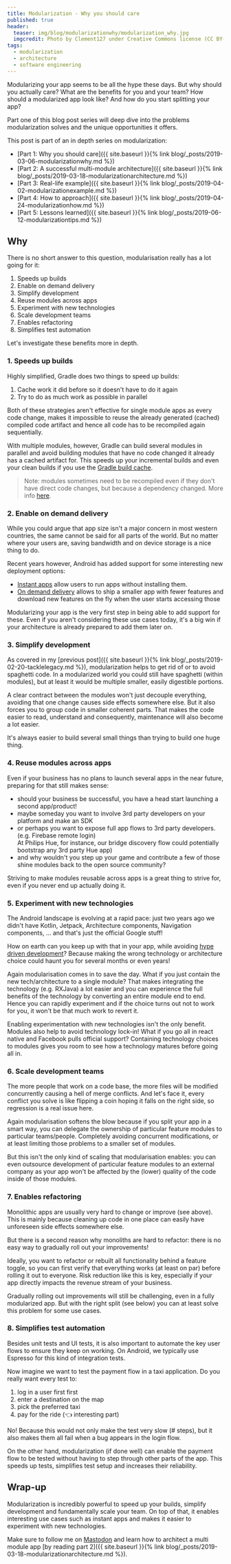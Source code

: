 ```yaml
---
title: Modularization - Why you should care
published: true
header:
  teaser: img/blog/modularizationwhy/modularization_why.jpg
  imgcredit: Photo by Clement127 under Creative Commons license (CC BY-NC-ND 2.0), https://www.flickr.com/photos/clement127/15074072753/in/photolist-oY3yE6-pCoFVW-oY3xhX-oY3tF8-pUB3jK-zrkR2h, cropped
tags:
  - modularization
  - architecture
  - software engineering
---
```

Modularizing your app seems to be all the hype these days. But why should you actually care? What are the benefits for you and your team? How should a modularized app look like? And how do you start splitting your app?

Part one of this blog post series will deep dive into the problems modularization solves and the unique opportunities it offers.

>
This post is part of an in depth series on modularization:
- [Part 1: Why you should care]({{ site.baseurl }}{% link blog/_posts/2019-03-06-modularizationwhy.md %})
- [Part 2: A successful multi-module architecture]({{ site.baseurl }}{% link blog/_posts/2019-03-18-modularizationarchitecture.md %})
- [Part 3: Real-life example]({{ site.baseurl }}{% link blog/_posts/2019-04-02-modularizationexample.md %})
- [Part 4: How to approach]({{ site.baseurl }}{% link blog/_posts/2019-04-24-modularizationhow.md %})
- [Part 5: Lessons learned]({{ site.baseurl }}{% link blog/_posts/2019-06-12-modularizationtips.md %})

## Why
There is no short answer to this question, modularisation really has a lot going for it:

1. Speeds up builds
2. Enable on demand delivery
3. Simplify development
4. Reuse modules across apps
5. Experiment with new technologies
6. Scale development teams
7. Enables refactoring
8. Simplifies test automation

Let's investigate these benefits more in depth.

### 1. Speeds up builds
Highly simplified, Gradle does two things to speed up builds:

1. Cache work it did before so it doesn't have to do it again
2. Try to do as much work as possible in parallel

Both of these strategies aren't effective for single module apps as every code change, makes it impossible to reuse the already generated (cached) compiled code artifact and hence all code has to be recompiled again sequentially.

With multiple modules, however, Gradle can build several modules in parallel and avoid building modules that have no code changed it already has a cached artifact for. This speeds up your incremental builds and even your clean builds if you use the [Gradle build cache](https://gradle.com/build-cache/).

> Note: modules sometimes need to be recompiled even if they don't have direct code changes, but because a dependency changed. More info [here](https://jeroenmols.com/blog/2017/06/14/androidstudio3/).

### 2. Enable on demand delivery
While you could argue that app size isn't a major concern in most western countries, the same cannot be said for all parts of the world. But no matter where your users are, saving bandwidth and on device storage is a nice thing to do.

Recent years however, Android has added support for some interesting new deployment options:

- [Instant apps](https://developer.android.com/topic/google-play-instant/) allow users to run apps without installing them.
- [On demand delivery](https://developer.android.com/studio/projects/dynamic-delivery) allows to ship a smaller app with fewer features and download new features on the fly when the user starts accessing those

Modularizing your app is the very first step in being able to add support for these. Even if you aren't considering these use cases today, it's a big win if your architecture is already prepared to add them later on.

### 3. Simplify development
As covered in my [previous post]({{ site.baseurl }}{% link blog/_posts/2019-02-20-tacklelegacy.md %}), modularization helps to get rid of or to avoid spaghetti code. In a modularized world you could still have spaghetti (within modules), but at least it would be multiple smaller, easily digestible portions.

A clear contract between the modules won't just decouple everything, avoiding that one change causes side effects somewhere else. But it also forces you to group code in smaller coherent parts. That makes the code easier to read, understand and consequently, maintenance will also become a lot easier.

It's always easier to build several small things than trying to build one huge thing.

### 4. Reuse modules across apps
Even if your business has no plans to launch several apps in the near future, preparing for that still makes sense:

- should your business be successful, you have a head start launching a second app/product!
- maybe someday you want to involve 3rd party developers on your platform and make an SDK
- or perhaps you want to expose full app flows to 3rd party developers. (e.g. Firebase remote login)<br>At Philips Hue, for instance, our bridge discovery flow could potentially bootstrap any 3rd party Hue app)
- and why wouldn't you step up your game and contribute a few of those shine modules back to the open source community?

Striving to make modules reusable across apps is a great thing to strive for, even if you never end up actually doing it.

### 5. Experiment with new technologies
The Android landscape is evolving at a rapid pace: just two years ago we didn't have Kotlin, Jetpack, Architecture components, Navigation components, ... and that's just the official Google stuff!

How on earth can you keep up with that in your app, while avoiding [hype driven development](https://blog.daftcode.pl/hype-driven-development-3469fc2e9b22)? Because making the wrong technology or architecture choice could haunt you for several months or even years!

Again modularisation comes in to save the day. What if you just contain the new tech/architecture to a single module? That makes integrating the technology (e.g. RXJava) a lot easier and you can experience the full benefits of the technology by converting an entire module end to end. Hence you can rapidly experiment and if the choice turns out not to work for you, it won't be that much work to revert it.

Enabling experimentation with new technologies isn't the only benefit. Modules also help to avoid technology lock-in! What if you go all in react native and Facebook pulls official support? Containing technology choices to modules gives you room to see how a technology matures before going all in.

### 6. Scale development teams
The more people that work on a code base, the more files will be modified concurrently causing a hell of merge conflicts. And let's face it, every conflict you solve is like flipping a coin hoping it falls on the right side, so regression is a real issue here.

Again modularisation softens the blow because if you split your app in a smart way, you can delegate the ownership of particular feature modules to particular teams/people. Completely avoiding concurrent modifications, or at least limiting those problems to a smaller set of modules.

But this isn't the only kind of scaling that modularisation enables: you can even outsource development of particular feature modules to an external company as your app won't be affected by the (lower) quality of the code inside of those modules.

### 7. Enables refactoring
Monolithic apps are usually very hard to change or improve (see above). This is mainly because cleaning up code in one place can easily have unforeseen side effects somewhere else.

But there is a second reason why monoliths are hard to refactor: there is no easy way to gradually roll out your improvements!

Ideally, you want to refactor or rebuilt all functionality behind a feature toggle, so you can first verify that everything works (at least on par) before rolling it out to everyone. Risk reduction like this is key, especially if your app directly impacts the revenue stream of your business.

Gradually rolling out improvements will still be challenging, even in a fully modularized app. But with the right split (see below) you can at least solve this problem for some use cases.

### 8. Simplifies test automation
Besides unit tests and UI tests, it is also important to automate the key user flows to ensure they keep on working. On Android, we typically use Espresso for this kind of integration tests.

Now imagine we want to test the payment flow in a taxi application. Do you really want every test to:

1. log in a user first first
2. enter a destination on the map
3. pick the preferred taxi
4. pay for the ride (👈 interesting part)

No! Because this would not only make the test very slow (# steps), but it also makes them all fail when a bug appears in the login flow.

On the other hand, modularization (if done well) can enable the payment flow to be tested without having to step through other parts of the app. This speeds up tests, simplifies test setup and increases their reliability.

## Wrap-up
Modularization is incredibly powerful to speed up your builds, simplify development and fundamentally scale your team. On top of that, it enables interesting use cases such as instant apps and makes it easier to experiment with new technologies.

Make sure to follow me on [Mastodon](https://androiddev.social/@Jeroenmols) and learn how to architect a multi module app [by reading part 2]({{ site.baseurl }}{% link blog/_posts/2019-03-18-modularizationarchitecture.md %}).
